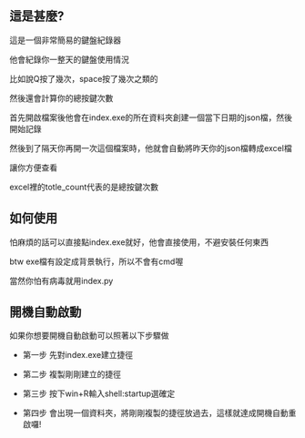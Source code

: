 ## 這是甚麼?

這是一個非常簡易的鍵盤紀錄器

他會紀錄你一整天的鍵盤使用情況

比如說Q按了幾次，space按了幾次之類的

然後還會計算你的總按鍵次數



首先開啟檔案後他會在index.exe的所在資料夾創建一個當下日期的json檔，然後開始記錄

然後到了隔天你再開一次這個檔案時，他就會自動將昨天你的json檔轉成excel檔

讓你方便查看

excel裡的totle_count代表的是總按鍵次數


## 如何使用

怕麻煩的話可以直接點index.exe就好，他會直接使用，不避安裝任何東西

btw exe檔有設定成背景執行，所以不會有cmd喔

當然你怕有病毒就用index.py

## 開機自動啟動

如果你想要開機自動啟動可以照著以下步驟做

* 第一步
先對index.exe建立捷徑

* 第二步
複製剛剛建立的捷徑

* 第三步
按下win+R輸入shell:startup選確定

* 第四步
會出現一個資料夾，將剛剛複製的捷徑放過去，這樣就達成開機自動重啟囉!